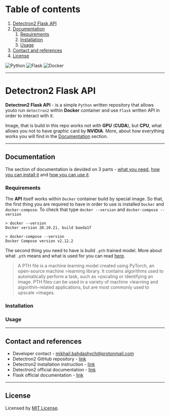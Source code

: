 # Table of contents

1. [Detectron2 Flask API](#detectron2-flask-api)
2. [Documentation](#documentation)
    1. [Requirements](#requirements)
    2. [Installation](#installation)
    3. [Usage](#usage)
3. [Contact and references](#contact-and-references)
4. [License](#license)

![Python](https://img.shields.io/badge/python-3670A0?style=for-the-badge&logo=python&logoColor=ffdd54)
![Flask](https://img.shields.io/badge/flask-%23000.svg?style=for-the-badge&logo=flask&logoColor=white)
![Docker](https://img.shields.io/badge/docker-%230db7ed.svg?style=for-the-badge&logo=docker&logoColor=white)

---

# Detectron2 Flask API

**Detectron2 Flask API** - is a simple `Python` written repository that allows youto run `detectron2` within **Docker** container and use `Flask` written API in order to interact with it.

Image, that is build in this repo works not with **GPU** (**CUDA**), but **CPU**, what allows you not to have graphic card by **NVIDIA**. More, about how everything works you will find in the [Documentation](#documentation) section.

---

## Documentation

The section of documentation is devided on 3 parts - [what you need](#requirements), [how you can install it](#installation) and [how you can use it](#usage).

### Requirements

The **API** itself works within `Docker` container build by special image. So that, the first thing you are required to have in order to use is installed `Docker` and `docker-compose`. To check that type `docker --version` and `docker-compose --version`

```
> docker --version
Docker version 20.10.21, build baeda1f
```

```
> docker-compose --version
Docker Compose version v2.12.2
```

The second thing you need to have is build `.pth` trained model. More about what `.pth` means and what is used for you can read [here](https://fileinfo.com/extension/pth).

>A PTH file is a machine learning model created using PyTorch, an open-source machine >learning library. It contains algorithms used to automatically perform a task, such as >pscaling or identifying an image. PTH files can be used in a variety of machine >learning and algorithm-related applications, but are most commonly used to upscale >images.

### Installation

### Usage

---

## Contact and references

- Developer contact - [mikhail.bahdashych@protonmail.com](mailto:mikhail.bahdashych@protonmail.com)
- Detectron2 GitHub repository - [link](https://github.com/facebookresearch/detectron2)
- Detectron2 installation instruction - [link](https://detectron2.readthedocs.io/en/latest/tutorials/install.html)
- Detectron2 official documentation - [link](https://detectron2.readthedocs.io/en/latest/index.html)
- Flask official documentation - [link](https://flask.palletsprojects.com/en/2.2.x/)

---

## License

Licensed by [MIT License](LICENSE).

